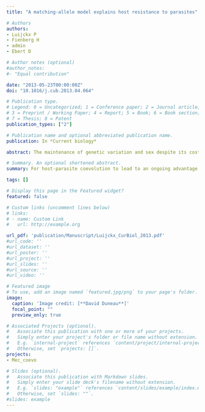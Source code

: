 ```yaml
---
title: "A matching-allele model explains host resistance to parasites"

# Authors
authors: 
- Luijckx P
- Fienberg H
- admin
- Ebert D 

# Author notes (optional)
#author_notes:
#- "Equal contribution"

date: "2013-05-23T00:00:00Z"
doi: "10.1016/j.cub.2013.04.064"

# Publication type.
# Legend: 0 = Uncategorized; 1 = Conference paper; 2 = Journal article;
# 3 = Preprint / Working Paper; 4 = Report; 5 = Book; 6 = Book section;
# 7 = Thesis; 8 = Patent
publication_types: ["2"]

# Publication name and optional abbreviated publication name.
publication: In *Current biology*

abstract: The maintenance of genetic variation and sex despite its costs has long puzzled biologists. A popular idea, the Red Queen Theory, is that under rapid antagonistic coevolution between hosts and their parasites, the formation of new rare host genotypes through sex can be advantageous as it creates host genotypes to which the prevailing parasite is not adapted. For host-parasite coevolution to lead to an ongoing advantage for rare genotypes, parasites should infect specific host genotypes and hosts should resist specific parasite genotypes. The most prominent genetics capturing such specificity are matching-allele models (MAMs), which have the key feature that resistance for two parasite genotypes can reverse by switching one allele at one host locus. Despite the lack of empirical support, MAMs have played a central role in the theoretical development of antagonistic coevolution, local adaptation, speciation, and sexual selection. Using genetic crosses, we show that resistance of the crustacean Daphnia magna against the parasitic bacterium Pasteuria ramosa follows a MAM. Simulation results show that the observed genetics can explain the maintenance of genetic variation and contribute to the maintenance of sex in the facultatively sexual host as predicted by the Red Queen Theory. 

# Summary. An optional shortened abstract.
summary: For host-parasite coevolution to lead to an ongoing advantage for rare genotypes, parasites should infect specific host genotypes and hosts should resist specific parasite genotypes. Using the crustacean <i>Daphnia magna</i> and its parasitic bacterium <i>Pasteuria ramosa</i>, we described for the first time the genetics model capturing best such specificity, the matching-allele models (MAMs). I performed all the attachment tests of this study.  

tags: []

# Display this page in the Featured widget?
featured: false

# Custom links (uncomment lines below)
# links:
# - name: Custom Link
#   url: http://example.org

url_pdf: 'publication/Manuscript/Luijckx_CurBiol_2013.pdf'
#url_code: ''
#url_dataset: ''
#url_poster: ''
#url_project: ''
#url_slides: ''
#url_source: ''
#url_video: ''

# Featured image
# To use, add an image named `featured.jpg/png` to your page's folder. 
image:
  caption: 'Image credit: [**David Duneau**]'
  focal_point: ""
  preview_only: true

# Associated Projects (optional).
#   Associate this publication with one or more of your projects.
#   Simply enter your project's folder or file name without extension.
#   E.g. `internal-project` references `content/project/internal-project/index.md`.
#   Otherwise, set `projects: []`.
projects:
- Mec_coevo

# Slides (optional).
#   Associate this publication with Markdown slides.
#   Simply enter your slide deck's filename without extension.
#   E.g. `slides: "example"` references `content/slides/example/index.md`.
#   Otherwise, set `slides: ""`.
#slides: example
---
```

